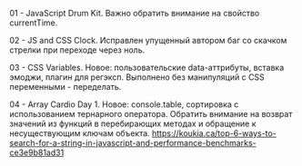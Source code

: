 01 - JavaScript Drum Kit. Важно обратить внимание на свойство currentTime.

02 - JS and CSS Clock. Исправлен упущенный автором баг со скачком стрелки при переходе через ноль.

03 - CSS Variables. Новое: пользовательские data-аттрибуты, вставка эмоджи, плагин для регэксп. Выполнено без манипуляций с CSS переменными - переделать.

04 - Array Cardio Day 1. Новое: console.table, сортировка с использованием тернарного оператора. Обратить внимание на возврат значений из функций в перебирающих методах и обращение к несуществующим ключам объекта.
https://koukia.ca/top-6-ways-to-search-for-a-string-in-javascript-and-performance-benchmarks-ce3e9b81ad31